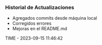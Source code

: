 ### Historial de Actualizaciones

- Agregados commits desde máquina local
- Corregidos errores
- Mejoras en el README.md

TIME - 2023-09-15 11:46:42